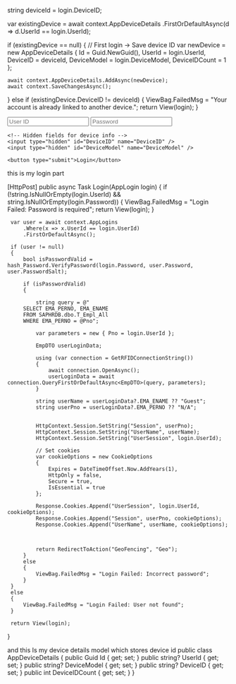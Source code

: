 string deviceId = login.DeviceID;

var existingDevice = await context.AppDeviceDetails
    .FirstOrDefaultAsync(d => d.UserId == login.UserId);

if (existingDevice == null)
{
    // First login → Save device ID
    var newDevice = new AppDeviceDetails
    {
        Id = Guid.NewGuid(),
        UserId = login.UserId,
        DeviceID = deviceId,
        DeviceModel = login.DeviceModel,
        DeviceIDCount = 1
    };

    await context.AppDeviceDetails.AddAsync(newDevice);
    await context.SaveChangesAsync();
}
else if (existingDevice.DeviceID != deviceId)
{
    ViewBag.FailedMsg = "Your account is already linked to another device.";
    return View(login);
}



<form asp-action="Login" method="post">
    <input type="text" name="UserId" placeholder="User ID" required />
    <input type="password" name="Password" placeholder="Password" required />

    <!-- Hidden fields for device info -->
    <input type="hidden" id="DeviceID" name="DeviceID" />
    <input type="hidden" id="DeviceModel" name="DeviceModel" />

    <button type="submit">Login</button>
</form>

<script>
    // Generate a simple device ID if not already stored
    function getOrCreateDeviceID() {
        let deviceId = localStorage.getItem("DeviceID");
        if (!deviceId) {
            deviceId = crypto.randomUUID(); // browser unique ID
            localStorage.setItem("DeviceID", deviceId);
        }
        return deviceId;
    }

    // Get browser/device info
    function getDeviceModel() {
        return navigator.userAgent; // basic device/browser string
    }

    document.getElementById("DeviceID").value = getOrCreateDeviceID();
    document.getElementById("DeviceModel").value = getDeviceModel();
</script>




this is my login part 

 [HttpPost]
 public async Task<IActionResult> Login(AppLogin login)
 {
     if (!string.IsNullOrEmpty(login.UserId) && string.IsNullOrEmpty(login.Password))
     {
         ViewBag.FailedMsg = "Login Failed: Password is required";
         return View(login);
     }

     var user = await context.AppLogins
         .Where(x => x.UserId == login.UserId)
         .FirstOrDefaultAsync();

     if (user != null)
     {
         bool isPasswordValid = hash_Password.VerifyPassword(login.Password, user.Password, user.PasswordSalt);

         if (isPasswordValid)
         {

             string query = @"
         SELECT EMA_PERNO, EMA_ENAME 
         FROM SAPHRDB.dbo.T_Empl_All 
         WHERE EMA_PERNO = @Pno";

             var parameters = new { Pno = login.UserId };

             EmpDTO userLoginData;

             using (var connection = GetRFIDConnectionString())
             {
                 await connection.OpenAsync();
                 userLoginData = await connection.QueryFirstOrDefaultAsync<EmpDTO>(query, parameters);
             }

             string userName = userLoginData?.EMA_ENAME ?? "Guest";
             string userPno = userLoginData?.EMA_PERNO ?? "N/A";


             HttpContext.Session.SetString("Session", userPno);
             HttpContext.Session.SetString("UserName", userName);
             HttpContext.Session.SetString("UserSession", login.UserId);

             // Set cookies
             var cookieOptions = new CookieOptions
             {
                 Expires = DateTimeOffset.Now.AddYears(1),
                 HttpOnly = false,
                 Secure = true,
                 IsEssential = true
             };

             Response.Cookies.Append("UserSession", login.UserId, cookieOptions);
             Response.Cookies.Append("Session", userPno, cookieOptions);
             Response.Cookies.Append("UserName", userName, cookieOptions);



             return RedirectToAction("GeoFencing", "Geo");
         }
         else
         {
             ViewBag.FailedMsg = "Login Failed: Incorrect password";
         }
     }
     else
     {
         ViewBag.FailedMsg = "Login Failed: User not found";
     }

     return View(login);


 }

and this Is my device details model which stores device id
 public class AppDeviceDetails
 {
     public Guid Id { get; set; }
     public string? UserId { get; set; }
     public string? DeviceModel { get; set; }
     public string? DeviceID { get; set; }
     public int DeviceIDCount { get; set; }
 }
